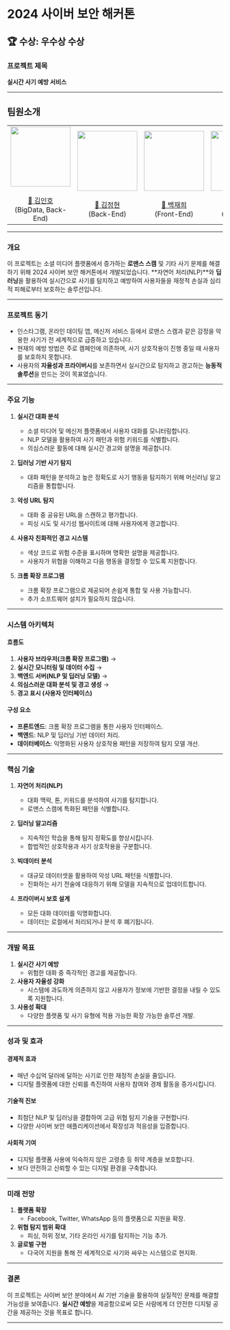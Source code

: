 # 2024 사이버 보안 해커톤

## 🏆 **수상**: 우수상 수상

### **프로젝트 제목**

**실시간 사기 예방 서비스**

---

## 팀원소개

<div align="middle">
<table>
    <tr>
        <td height="140px" align="center"> <a href="https://github.com/SeLino98">
            <img src="https://avatars.githubusercontent.com/SeLino98" width="140px" /> <br><br> 👑 김인호  </a><br>(BigData, Back-End)<br></td>
        <td height="140px" align="center"> <a href="https://github.com/Be-HinD">
            <img src="https://avatars.githubusercontent.com/Be-HinD" width="140px" /> <br><br> 💫 김정현 </a>  <br>(Back-End)<br></td>
        <td height="140px" align="center"> <a href="https://github.com/BaekJaehee">
            <img src="https://avatars.githubusercontent.com/BaekJaehee" width="140px" /> <br><br> 🐼 백재희 </a> <br>(Front-End)<br></td>
        <td height="140px" align="center"> <a href="https://github.com/sunoftwilight">
            <img src="https://avatars.githubusercontent.com/sunoftwilight" width="140px" /> <br><br> 🍎 이해진 </a>  <br>(Front-End)<br></td>
    </tr>
</table>
</div>

---

### **개요**

이 프로젝트는 소셜 미디어 플랫폼에서 증가하는 **로맨스 스캠** 및 기타 사기 문제를 해결하기 위해 2024 사이버 보안 해커톤에서 개발되었습니다. **자연어 처리(NLP)**와 **딥러닝**을 활용하여 실시간으로 사기를 탐지하고 예방하여 사용자들을 재정적 손실과 심리적 피해로부터 보호하는 솔루션입니다.

---

### **프로젝트 동기**

- 인스타그램, 온라인 데이팅 앱, 메신저 서비스 등에서 로맨스 스캠과 같은 감정을 악용한 사기가 전 세계적으로 급증하고 있습니다.
- 현재의 예방 방법은 주로 캠페인에 의존하며, 사기 상호작용이 진행 중일 때 사용자를 보호하지 못합니다.
- 사용자의 **자율성과 프라이버시**를 보존하면서 실시간으로 탐지하고 경고하는 **능동적 솔루션**을 만드는 것이 목표였습니다.

---

### **주요 기능**

1. **실시간 대화 분석**

   - 소셜 미디어 및 메신저 플랫폼에서 사용자 대화를 모니터링합니다.
   - NLP 모델을 활용하여 사기 패턴과 위험 키워드를 식별합니다.
   - 의심스러운 활동에 대해 실시간 경고와 설명을 제공합니다.

2. **딥러닝 기반 사기 탐지**

   - 대화 패턴을 분석하고 높은 정확도로 사기 행동을 탐지하기 위해 머신러닝 알고리즘을 통합합니다.

3. **악성 URL 탐지**

   - 대화 중 공유된 URL을 스캔하고 평가합니다.
   - 피싱 시도 및 사기성 웹사이트에 대해 사용자에게 경고합니다.

4. **사용자 친화적인 경고 시스템**

   - 색상 코드로 위험 수준을 표시하며 명확한 설명을 제공합니다.
   - 사용자가 위협을 이해하고 다음 행동을 결정할 수 있도록 지원합니다.

5. **크롬 확장 프로그램**
   - 크롬 확장 프로그램으로 제공되어 손쉽게 통합 및 사용 가능합니다.
   - 추가 소프트웨어 설치가 필요하지 않습니다.

---

### **시스템 아키텍처**

#### **흐름도**

1. **사용자 브라우저(크롬 확장 프로그램)** →
2. **실시간 모니터링 및 데이터 수집** →
3. **백엔드 서버(NLP 및 딥러닝 모델)** →
4. **의심스러운 대화 분석 및 경고 생성** →
5. **경고 표시 (사용자 인터페이스)**

#### **구성 요소**

- **프론트엔드**: 크롬 확장 프로그램을 통한 사용자 인터페이스.
- **백엔드**: NLP 및 딥러닝 기반 데이터 처리.
- **데이터베이스**: 익명화된 사용자 상호작용 패턴을 저장하여 탐지 모델 개선.

---

### **핵심 기술**

1. **자연어 처리(NLP)**

   - 대화 맥락, 톤, 키워드를 분석하여 사기를 탐지합니다.
   - 로맨스 스캠에 특화된 패턴을 식별합니다.

2. **딥러닝 알고리즘**

   - 지속적인 학습을 통해 탐지 정확도를 향상시킵니다.
   - 합법적인 상호작용과 사기 상호작용을 구분합니다.

3. **빅데이터 분석**

   - 대규모 데이터셋을 활용하여 악성 URL 패턴을 식별합니다.
   - 진화하는 사기 전술에 대응하기 위해 모델을 지속적으로 업데이트합니다.

4. **프라이버시 보호 설계**
   - 모든 대화 데이터를 익명화합니다.
   - 데이터는 로컬에서 처리되거나 분석 후 폐기됩니다.

---

### **개발 목표**

1. **실시간 사기 예방**
   - 위험한 대화 중 즉각적인 경고를 제공합니다.
2. **사용자 자율성 강화**
   - 시스템에 과도하게 의존하지 않고 사용자가 정보에 기반한 결정을 내릴 수 있도록 지원합니다.
3. **사용성 확대**
   - 다양한 플랫폼 및 사기 유형에 적용 가능한 확장 가능한 솔루션 개발.

---

### **성과 및 효과**

#### **경제적 효과**

- 매년 수십억 달러에 달하는 사기로 인한 재정적 손실을 줄입니다.
- 디지털 플랫폼에 대한 신뢰를 촉진하여 사용자 참여와 경제 활동을 증가시킵니다.

#### **기술적 진보**

- 최첨단 NLP 및 딥러닝을 결합하여 고급 위협 탐지 기술을 구현합니다.
- 다양한 사이버 보안 애플리케이션에서 확장성과 적응성을 입증합니다.

#### **사회적 기여**

- 디지털 플랫폼 사용에 익숙하지 않은 고령층 등 취약 계층을 보호합니다.
- 보다 안전하고 신뢰할 수 있는 디지털 환경을 구축합니다.

---

### **미래 전망**

1. **플랫폼 확장**
   - Facebook, Twitter, WhatsApp 등의 플랫폼으로 지원을 확장.
2. **위협 탐지 범위 확대**
   - 피싱, 허위 정보, 기타 온라인 사기를 탐지하는 기능 추가.
3. **글로벌 구현**
   - 다국어 지원을 통해 전 세계적으로 사기와 싸우는 시스템으로 현지화.

---

### **결론**

이 프로젝트는 사이버 보안 분야에서 AI 기반 기술을 활용하여 실질적인 문제를 해결할 가능성을 보여줍니다. **실시간 예방**을 제공함으로써 모든 사람에게 더 안전한 디지털 공간을 제공하는 것을 목표로 합니다.

---
